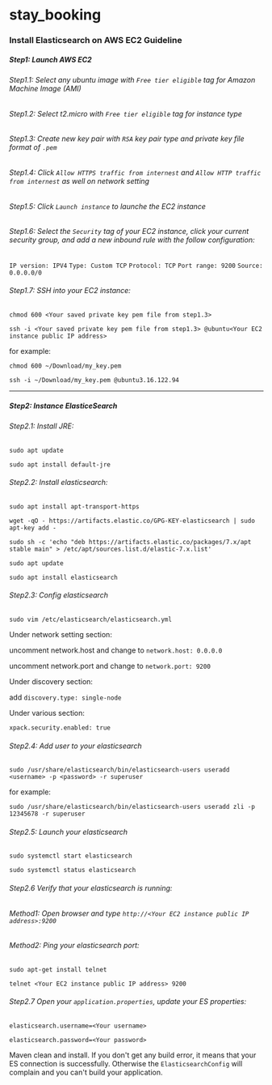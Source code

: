 # stay_booking


### Install Elasticsearch on AWS EC2 Guideline

##### Step1: Launch AWS EC2

###### Step1.1: Select any ubuntu image with `Free tier eligible` tag for Amazon Machine Image (AMI)
###### Step1.2: Select t2.micro with `Free tier eligible` tag for instance type
###### Step1.3: Create new key pair with `RSA` key pair type and private key file format of `.pem`
###### Step1.4: Click `Allow HTTPS traffic from internest` and `Allow HTTP traffic from internest` as well on network setting
###### Step1.5: Click `Launch instance` to launche the EC2 instance
###### Step1.6: Select the `Security` tag of your EC2 instance, click your current security group, and add a new inbound rule with the follow configuration:

`IP version: IPV4`
`Type: Custom TCP`
`Protocol: TCP`
`Port range: 9200`
`Source: 0.0.0.0/0`

###### Step1.7: SSH into your EC2 instance:

`chmod 600 <Your saved private key pem file from step1.3>`

`ssh -i <Your saved private key pem file from step1.3> @ubuntu<Your EC2 instance public IP address>`

for example:

`chmod 600 ~/Download/my_key.pem`

`ssh -i ~/Download/my_key.pem @ubuntu3.16.122.94`

-----------------------------------------------------------------------

##### Step2: Instance ElasticeSearch

###### Step2.1: Install JRE: 

`sudo apt update`

`sudo apt install default-jre`

###### Step2.2: Install elasticsearch:

`sudo apt install apt-transport-https`

`wget -qO - https://artifacts.elastic.co/GPG-KEY-elasticsearch | sudo apt-key add -`

`sudo sh -c 'echo "deb https://artifacts.elastic.co/packages/7.x/apt stable main" > /etc/apt/sources.list.d/elastic-7.x.list'`

`sudo apt update`

`sudo apt install elasticsearch`

###### Step2.3: Config elasticsearch

`sudo vim /etc/elasticsearch/elasticsearch.yml`

Under network setting section:

uncomment network.host and change to `network.host: 0.0.0.0`

uncomment network.port and change to `network.port: 9200`

Under discovery section:

add `discovery.type: single-node`

Under various section:

`xpack.security.enabled: true`

###### Step2.4: Add user to your elasticsearch

`sudo /usr/share/elasticsearch/bin/elasticsearch-users useradd <username> -p <password> -r superuser`

for example:

`sudo /usr/share/elasticsearch/bin/elasticsearch-users useradd zli -p 12345678 -r superuser`

###### Step2.5: Launch your elasticsearch

`sudo systemctl start elasticsearch`

`sudo systemctl status elasticsearch`

###### Step2.6 Verify that your elasticsearch is running:

###### Method1: Open browser and type `http://<Your EC2 instance public IP address>:9200`

###### Method2: Ping your elasticsearch port:

`sudo apt-get install telnet`

`telnet <Your EC2 instance public IP address> 9200`

###### Step2.7 Open your `application.properties`, update your ES properties:

`elasticsearch.username=<Your username>`

`elasticsearch.password=<Your password>`

Maven clean and install. If you don't get any build error, it means that your ES connection is successfully. Otherwise the `ElasticsearchConfig` will complain and you can't build your application.












